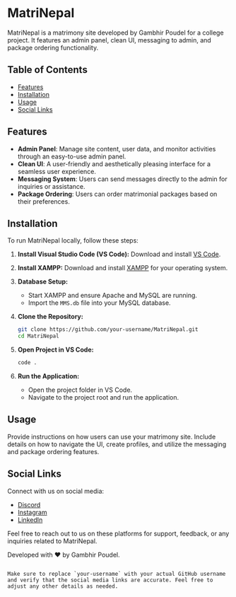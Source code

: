 
# MatriNepal

MatriNepal is a matrimony site developed by Gambhir Poudel for a college project. It features an admin panel, clean UI, messaging to admin, and package ordering functionality.

## Table of Contents

- [Features](#features)
- [Installation](#installation)
- [Usage](#usage)
- [Social Links](#social-links)

## Features

- **Admin Panel**: Manage site content, user data, and monitor activities through an easy-to-use admin panel.
- **Clean UI**: A user-friendly and aesthetically pleasing interface for a seamless user experience.
- **Messaging System**: Users can send messages directly to the admin for inquiries or assistance.
- **Package Ordering**: Users can order matrimonial packages based on their preferences.

## Installation

To run MatriNepal locally, follow these steps:

1. **Install Visual Studio Code (VS Code):** Download and install [VS Code](https://code.visualstudio.com/).
2. **Install XAMPP:** Download and install [XAMPP](https://www.apachefriends.org/index.html) for your operating system.
3. **Database Setup:**
   - Start XAMPP and ensure Apache and MySQL are running.
   - Import the `MMS.db` file into your MySQL database.

4. **Clone the Repository:**
   ```bash
   git clone https://github.com/your-username/MatriNepal.git
   cd MatriNepal
   ```

5. **Open Project in VS Code:**
   ```bash
   code .
   ```
   
6. **Run the Application:**
   - Open the project folder in VS Code.
   - Navigate to the project root and run the application.

## Usage

Provide instructions on how users can use your matrimony site. Include details on how to navigate the UI, create profiles, and utilize the messaging and package ordering features.

## Social Links

Connect with us on social media:

- [Discord](https://discord.gg/UzTuU34MHj)
- [Instagram](https://www.instagram.com/chinimishri_/)
- [LinkedIn](https://www.linkedin.com/in/gambhir-poudel-b11127286/)

Feel free to reach out to us on these platforms for support, feedback, or any inquiries related to MatriNepal.

Developed with ❤️ by Gambhir Poudel.
``` 

Make sure to replace `your-username` with your actual GitHub username and verify that the social media links are accurate. Feel free to adjust any other details as needed.
